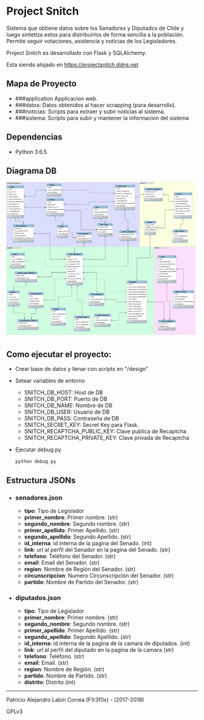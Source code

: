 # Project Snitch #
Sistema que obtiene datos sobre los Senadores y Diputados de Chile y luego sintetiza estos para distribuirlos de forma sencilla a la población. Permite seguir votaciones, asistencia y noticias de los Legisladores.

Project Snitch es desarrollado con Flask y SQLAlchemy.

Esta siendo alojado en https://projectsnitch.ddns.net

## Mapa de Proyecto
+ ###application
    Applicacion web.
+ ###datos:
    Datos obtenidos al hacer scrapping (para desarrollo).
+ ###noticias:
    Scripts para extraer y subir noticias al sistema.
+ ###sistema:
    Scripts para subir y mantener la informacion del sistema
    
## Dependencias
+ Python 3.6.5
  
## Diagrama DB
![diagrama db](/design/diagrama_db.png)
  
## Como ejecutar el proyecto:
  - Crear base de datos y llenar con scripts en "/design"
  - Setear variables de entorno
    + SNITCH_DB_HOST: Host de DB
    + SNITCH_DB_PORT: Puerto de DB
    + SNITCH_DB_NAME: Nombre de DB
    + SNITCH_DB_USER: Usuario de DB
    + SNITCH_DB_PASS: Contraseña de DB
    + SNITCH_SECRET_KEY: Secret Key para Flask.
    + SNITCH_RECAPTCHA_PUBLIC_KEY: Clave publica de Recaptcha
    + SNITCH_RECAPTCHA_PRIVATE_KEY: Clave privada de Recaptcha
  - Ejecutar debug.py 
  
        python debug.py

## Estructura JSONs

+ ### senadores.json
    - **tipo**: Tipo de Legislador
    - **primer_nombre**: Primer nombre. (str)
    - **segundo_nombre**: Segundo nombre. (str)
    - **primer_apellido**: Primer Apellido. (str)
    - **segundo_apellido**: Segundo Apellido. (str)
    - **id_interna**: id interna de la pagina del Senado. (int)
    - **link**: url al perfil del Senador en la pagina del Senado. (str)
    - **telefono**: Teléfono del Senador. (str)
    - **email**: Email del Senador. (str)
    - **region**: Nombre de Región del Senador. (str)
    - **circunscripcion**: Numero Circunscripción del Senador. (str)
    - **partido**: Nombre de Partido del Senador. (str)

+ ### diputados.json
    - **tipo**: Tipo de Legislador
    - **primer_nombre**: Primer nombre. (str)
    - **segundo_nombre**: Segundo nombre. (str)
    - **primer_apellido**: Primer Apellido. (str)
    - **segundo_apellido**: Segundo Apellido. (str)
    - **id_interna**: id interna de la pagina de la camara de diputados. (int)
    - **link**: url al perfil del diputado en la pagina de la camara (str)
    - **telefono**: Teléfono. (str)
    - **email**: Email. (str)
    - **region**: Nombre de Región. (str)
    - **partido**: Nombre de Partido. (str)
    - **distrito**: Distrito (int)

 
<hr>
Patricio Alejandro Labin Correa (F1r3f0x) - (2017-2018)

GPLv3
